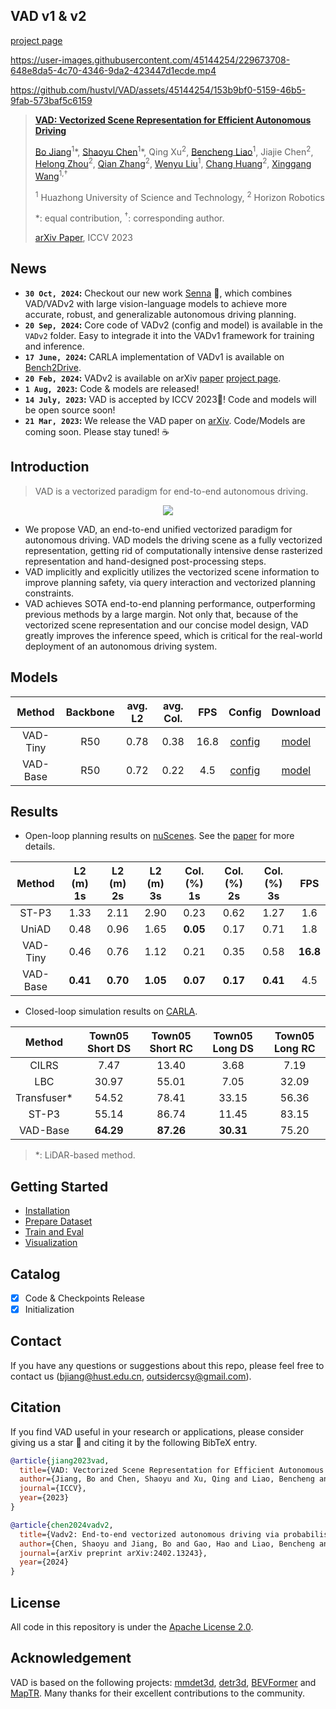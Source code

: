 ## VAD v1 & v2

[project page](https://hgao-cv.github.io/VADv2/)

https://user-images.githubusercontent.com/45144254/229673708-648e8da5-4c70-4346-9da2-423447d1ecde.mp4

https://github.com/hustvl/VAD/assets/45144254/153b9bf0-5159-46b5-9fab-573baf5c6159


> [**VAD: Vectorized Scene Representation for Efficient Autonomous Driving**](https://arxiv.org/abs/2303.12077)
>
> [Bo Jiang](https://github.com/rb93dett)<sup>1</sup>\*, [Shaoyu Chen](https://scholar.google.com/citations?user=PIeNN2gAAAAJ&hl=en&oi=sra)<sup>1</sup>\*, Qing Xu<sup>2</sup>, [Bencheng Liao](https://github.com/LegendBC)<sup>1</sup>, Jiajie Chen<sup>2</sup>, [Helong Zhou](https://scholar.google.com/citations?user=wkhOMMwAAAAJ&hl=en&oi=ao)<sup>2</sup>, [Qian Zhang](https://scholar.google.com/citations?user=pCY-bikAAAAJ&hl=zh-CN)<sup>2</sup>, [Wenyu Liu](http://eic.hust.edu.cn/professor/liuwenyu/)<sup>1</sup>, [Chang Huang](https://scholar.google.com/citations?user=IyyEKyIAAAAJ&hl=zh-CN)<sup>2</sup>, [Xinggang Wang](https://xwcv.github.io/)<sup>1,&#8224;</sup>
> 
> <sup>1</sup> Huazhong University of Science and Technology, <sup>2</sup> Horizon Robotics
>
> \*: equal contribution, <sup>&#8224;</sup>: corresponding author.
>
>[arXiv Paper](https://arxiv.org/abs/2303.12077), ICCV 2023

## News
* **`30 Oct, 2024`:** Checkout our new work [Senna](https://github.com/hustvl/Senna) 🥰, which combines VAD/VADv2 with large vision-language models to achieve more accurate, robust, and generalizable autonomous driving planning.
* **`20 Sep, 2024`:** Core code of VADv2 (config and model) is available in the `VADv2` folder. Easy to integrade it into the VADv1 framework for training and inference.
* **`17 June, 2024`:** CARLA implementation of VADv1 is available on [Bench2Drive](https://github.com/Thinklab-SJTU/Bench2Drive?tab=readme-ov-file).
* **`20 Feb, 2024`:** VADv2 is available on arXiv    [paper](https://arxiv.org/pdf/2402.13243)    [project page](https://hgao-cv.github.io/VADv2/).
* **`1 Aug, 2023`:** Code & models are released!
* **`14 July, 2023`:** VAD is accepted by ICCV 2023🎉! Code and models will be open source soon!
* **`21 Mar, 2023`:** We release the VAD paper on [arXiv](https://arxiv.org/abs/2303.12077). Code/Models are coming soon. Please stay tuned! ☕️

## Introduction
> VAD is a vectorized paradigm for end-to-end autonomous driving.

<div align="center">
<img src="./assets/arch.png" />
</div>

- We propose VAD, an end-to-end unified vectorized paradigm for autonomous driving. VAD models the driving scene as a fully vectorized representation, getting rid of computationally intensive dense rasterized representation and hand-designed post-processing steps.
- VAD implicitly and explicitly utilizes the vectorized scene information to improve planning safety, via query interaction and vectorized planning constraints.
- VAD achieves SOTA end-to-end planning performance, outperforming previous methods by a large margin. Not only that, because of the vectorized scene representation and our concise model design, VAD greatly improves the inference speed, which is critical for the real-world deployment of an autonomous driving system.

## Models

| Method | Backbone | avg. L2 | avg. Col. | FPS | Config | Download |
| :---: | :---: | :---: | :---: |  :---: | :---: | :---: |
| VAD-Tiny | R50 | 0.78 | 0.38 | 16.8 | [config](projects/configs/VAD/VAD_tiny_stage_2.py) | [model](https://drive.google.com/file/d/1KgCC_wFqPH0CQqdr6Pp2smBX5ARPaqne/view?usp=sharing) |
| VAD-Base | R50 | 0.72 | 0.22 | 4.5 | [config](projects/configs/VAD/VAD_base_stage_2.py) | [model](https://drive.google.com/file/d/1FLX-4LVm4z-RskghFbxGuYlcYOQmV5bS/view?usp=sharing) |

## Results
- Open-loop planning results on [nuScenes](https://github.com/nutonomy/nuscenes-devkit). See the [paper](https://arxiv.org/abs/2303.12077) for more details.

| Method | L2 (m) 1s | L2 (m) 2s | L2 (m) 3s | Col. (%) 1s | Col. (%) 2s | Col. (%) 3s | FPS |
| :---: | :---: | :---: | :---: | :---:| :---: | :---: | :---: |
| ST-P3 | 1.33 | 2.11 | 2.90 | 0.23 | 0.62 | 1.27 | 1.6 |
| UniAD | 0.48 | 0.96 | 1.65 | **0.05** | 0.17 | 0.71 | 1.8 |
| VAD-Tiny | 0.46 | 0.76 | 1.12 | 0.21 | 0.35 | 0.58 | **16.8** |
| VAD-Base | **0.41** | **0.70** | **1.05** | **0.07** | **0.17** | **0.41** | 4.5 |

- Closed-loop simulation results on [CARLA](https://github.com/carla-simulator/carla).

| Method | Town05 Short DS | Town05 Short RC | Town05 Long DS | Town05 Long RC |
| :---: | :---: | :---: | :---: | :---:|
| CILRS | 7.47 | 13.40 | 3.68 | 7.19 |
| LBC | 30.97 | 55.01 | 7.05 | 32.09 |
| Transfuser\* | 54.52 | 78.41 | 33.15 | 56.36 |
| ST-P3 | 55.14 | 86.74 | 11.45 | 83.15 |
| VAD-Base | **64.29** | **87.26** | **30.31** | 75.20 |

> \*: LiDAR-based method.

## Getting Started
- [Installation](docs/install.md)
- [Prepare Dataset](docs/prepare_dataset.md)
- [Train and Eval](docs/train_eval.md)
- [Visualization](docs/visualization.md)

## Catalog
- [x] Code & Checkpoints Release
- [x] Initialization

## Contact
If you have any questions or suggestions about this repo, please feel free to contact us (bjiang@hust.edu.cn, outsidercsy@gmail.com).

## Citation
If you find VAD useful in your research or applications, please consider giving us a star &#127775; and citing it by the following BibTeX entry.

```BibTeX
@article{jiang2023vad,
  title={VAD: Vectorized Scene Representation for Efficient Autonomous Driving},
  author={Jiang, Bo and Chen, Shaoyu and Xu, Qing and Liao, Bencheng and Chen, Jiajie and Zhou, Helong and Zhang, Qian and Liu, Wenyu and Huang, Chang and Wang, Xinggang},
  journal={ICCV},
  year={2023}
}

@article{chen2024vadv2,
  title={Vadv2: End-to-end vectorized autonomous driving via probabilistic planning},
  author={Chen, Shaoyu and Jiang, Bo and Gao, Hao and Liao, Bencheng and Xu, Qing and Zhang, Qian and Huang, Chang and Liu, Wenyu and Wang, Xinggang},
  journal={arXiv preprint arXiv:2402.13243},
  year={2024}
}
```

## License
All code in this repository is under the [Apache License 2.0](https://www.apache.org/licenses/LICENSE-2.0).

## Acknowledgement
VAD is based on the following projects: [mmdet3d](https://github.com/open-mmlab/mmdetection3d), [detr3d](https://github.com/WangYueFt/detr3d), [BEVFormer](https://github.com/fundamentalvision/BEVFormer) and [MapTR](https://github.com/hustvl/MapTR). Many thanks for their excellent contributions to the community.
